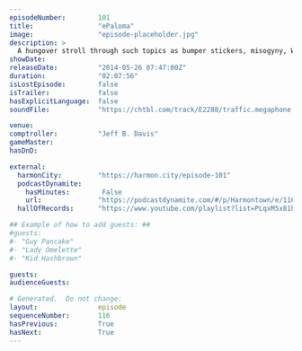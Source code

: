 ```yaml
---
episodeNumber:        101
title:                "ePaloma"
image:                "episode-placeholder.jpg"
description: >
  A hungover stroll through such topics as bumper stickers, misogyny, Wolfenstein and how horrifying that game must be for Germans. Kumail Nanjiani's back and we welcome DeMorge Brown to the stage!
showDate:             
releaseDate:          "2014-05-26 07:47:00Z"
duration:             "02:07:56"
isLostEpisode:        false
isTrailer:            false
hasExplicitLanguage:  false
soundFile:            "https://chtbl.com/track/E2288/traffic.megaphone.fm/STA6155953699.mp3?updated=1556238761"

venue:                
comptroller:          "Jeff B. Davis"
gameMaster:           
hasDnD:               

external:
  harmonCity:         "https://harmon.city/episode-101"
  podcastDynamite:
    hasMinutes:        False
    url:              "https://podcastdynamite.com/#/p/Harmontown/e/116/101"
  hallOfRecords:      "https://www.youtube.com/playlist?list=PLqxM5x81hNOayl58S3LIhr_VSE6QXnEFJ"

## Example of how to add guests: ##
#guests:
#- "Guy Pancake"
#- "Lady Omelette"
#- "Kid Hashbrown"

guests:
audienceGuests:

# Generated.  Do not change:
layout:               episode
sequenceNumber:       116
hasPrevious:          True
hasNext:              True
---
```


<!-- The episode description will be rendered here -->
<!-- Add your content below here -->

